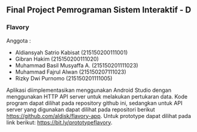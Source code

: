 ## Final Project Pemrograman Sistem Interaktif - D<br>
### Flavory <br>
Anggota : <br>
* Aldiansyah Satrio Kabisat	(215150200111001)
* Gibran Hakim (215150200111020)
* Muhammad Basil Musyaffa A. (215150201111023)
* Muhammad Fajrul Alwan (215150207111023)
* Rizky Dwi Purnomo (215150201111005)

Aplikasi diimplementasikan menggunakan Android Studio dengan menggunakan HTTP API server untuk melakukan pertukaran data. Kode program dapat dilihat pada repository github ini, sedangkan untuk API server yang digunakan dapat dilihat pada repositori berikut https://github.com/aldisk/flavory-app. Untuk prototype dapat dilihat pada link berikut: https://bit.ly/prototypeflavory.

